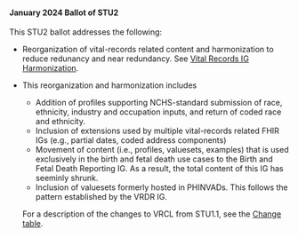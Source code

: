 <div class="note-to-balloters" markdown="1">

####  January 2024 Ballot of STU2

This STU2 ballot addresses the following:

- Reorganization of vital-records related content and harmonization to reduce redunancy and near redundancy. See [Vital Records IG Harmonization](https://hl7.org/fhir/us/vr-common-library/2024Jan/vr_ig_harmonization.html).
- This reorganization and harmonization includes
  - Addition of profiles supporting NCHS-standard submission of race, ethnicity, industry and occupation inputs, and return of coded race and ethnicity.
  - Inclusion of extensions used by multiple vital-records related FHIR IGs (e.g., partial dates, coded address components)
  - Movement of content (i.e., profiles, valuesets, examples) that is used exclusively in the birth and fetal death use cases to the Birth and Fetal Death Reporting IG.  As a result, the total content of this IG has seeminly shrunk.
  - Inclusion of valuesets formerly hosted in PHINVADs.  This follows the pattern established by the VRDR IG.

  For a description of the changes to VRCL from STU1.1, see the [Change table](content-transitions.html).
  
</div><!-- note-to-balloters -->
